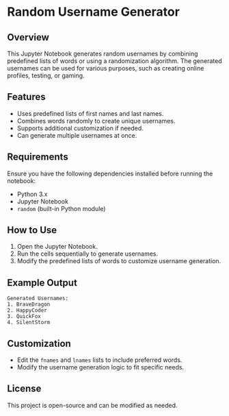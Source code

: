 # Random Username Generator

## Overview
This Jupyter Notebook generates random usernames by combining predefined lists of words or using a randomization algorithm. The generated usernames can be used for various purposes, such as creating online profiles, testing, or gaming.

## Features
- Uses predefined lists of first names and last names.
- Combines words randomly to create unique usernames.
- Supports additional customization if needed.
- Can generate multiple usernames at once.

## Requirements
Ensure you have the following dependencies installed before running the notebook:
- Python 3.x
- Jupyter Notebook
- `random` (built-in Python module)

## How to Use
1. Open the Jupyter Notebook.
2. Run the cells sequentially to generate usernames.
3. Modify the predefined lists of words to customize username generation.

## Example Output
```
Generated Usernames:
1. BraveDragon
2. HappyCoder
3. QuickFox
4. SilentStorm
```

## Customization
- Edit the `fnames` and `lnames` lists to include preferred words.
- Modify the username generation logic to fit specific needs.

## License
This project is open-source and can be modified as needed.

